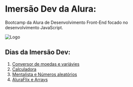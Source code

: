 # Imersão Dev da Alura: 

Bootcamp da Alura de Desenvolvimento Front-End focado no desenvolvimento JavaScript. 

<img src="https://www.alura.com.br/assets/img/imersoes/dev-2021/logo-imersao-calculadora.svg" alt="Logo">

## Dias da Imersão Dev:

1. <a href="aula01">Conversor de moedas e variávies</a>
2. <a href="aula02">Calculadora</a>
3. <a href="aula03">Mentalista e Números aleatórios</a>
4. <a href="aula04">AluraFlix e Arrays</a>